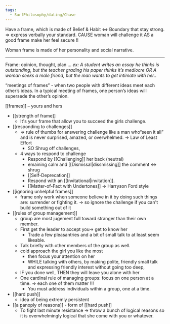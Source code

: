 ```yaml
---
tags:
  - SurfPhilosophy/dating/Chase
---
```


Have a frame, which is made of Belief & Habit <=> Boundary that stay strong. => express verbally your standard.
CAUSE woman will challenge it
AS a good frame make her feel secure !!

Woman frame is made of her personality and social narrative.

------ 
Frame: opinion, thought, plan ...  *ex: A student writes an essay he thinks is outstanding, but the teacher grading his paper thinks it’s mediocre OR A woman seeks a male friend, but the man wants to get intimate with her.*.

“meetings of frames” - when two people with different ideas meet each other’s ideas. In a  typical meeting of frames, one person’s ideas will supersede the other’s opinion.




[[frames]] – yours and hers
- [[strength of frame]]
	- It's your frame that allow you to succeed the girls challenge.
- [[responding to challenges]]
	- => rule of thumbs for answering challenge like a man who“seen it all” and is never surprised, amazed, or overwhelmed. -> Law of Least Effort
		- SO Shrug off challenges,
	- 4 ways to respond to challenge
		- Respond by [[Challenging]] her back (neutral)
		- emaining calm and [[Dismissal|dissmissing]] the comment <=> shrug
		- [[Self-Deprecation]]
		- Respond with an [[Invitational|invitation]].
		- [[Matter-of-Fact with Undertones]] -> Harryson Ford style
- [[ignoring unhelpful frames]]
	- frame only work when someone believe in it by doing such things are: surrender or fighting it. -> so ignore the challenge if you can't build something out of it
- [[rules of group management]]
	- group are most jugement full toward stranger than their own member.
	- First get the leader to accept you-> get to know her 
		- Trade a few pleasantries and a bit of small talk to at least seem likeable. 
	- Talk briefly with other members of the group as well.
	- cold approach the girl you like the most
		- then focus your attention on her 
		- WHILE talking with others,  by making polite, friendly small talk and expressing friendly interest without going too deep,
	- IF you done well, THEN they will leave you alone with her
	- One cardinal rule of managing groups: focus on one person at a time. => each one of them matter !!!
		- You must address individuals within a group, one at a time.
- [[hard push]]
	- idea of being extremly persistent
- [[a panoply of reasons]] - form of [[hard push]]
	- To fight last minute resistance -> throw a bunch of logical reasons so it is overwhelmingly logical that she come with you or whatever. 
